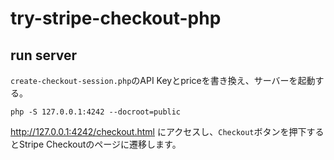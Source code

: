 # try-stripe-checkout-php

## run server

`create-checkout-session.php`のAPI Keyとpriceを書き換え、サーバーを起動する。

```
php -S 127.0.0.1:4242 --docroot=public
```

http://127.0.0.1:4242/checkout.html にアクセスし、`Checkout`ボタンを押下するとStripe Checkoutのページに遷移します。
